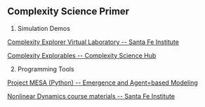 ## Complexity Science Primer

1) Simulation Demos
   
  [Complexity Explorer Virtual Laboratory -- Santa Fe Institute](https://www.complexityexplorer.org/explore/virtual-laboratory#gsc.tab=0)

  [Complexity Explorables -- Complexity Science Hub](https://www.complexity-explorables.org/)

2) Programming Tools

  [Project MESA (Python) -- Emergence and Agent=based Modeling](https://github.com/projectmesa)

  [Nonlinear Dynamics course materials -- Santa Fe Institute](https://github.com/rajesh-s/nonlinear_dynamics_course)
